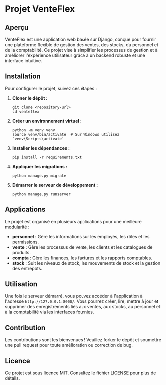 # Projet VenteFlex

## Aperçu
VenteFlex est une application web basée sur Django, conçue pour fournir une plateforme flexible de gestion des ventes, des stocks, du personnel et de la comptabilité. Ce projet vise à simplifier les processus de gestion et à améliorer l'expérience utilisateur grâce à un backend robuste et une interface intuitive.

## Installation

Pour configurer le projet, suivez ces étapes :

1. **Cloner le dépôt :**
   ```
   git clone <repository-url>
   cd venteflex
   ```

2. **Créer un environnement virtuel :**
   ```
   python -m venv venv
   source venv/bin/activate  # Sur Windows utilisez `venv\Scripts\activate`
   ```

3. **Installer les dépendances :**
   ```
   pip install -r requirements.txt
   ```

4. **Appliquer les migrations :**
   ```
   python manage.py migrate
   ```

5. **Démarrer le serveur de développement :**
   ```
   python manage.py runserver
   ```

## Applications

Le projet est organisé en plusieurs applications pour une meilleure modularité :

- **personnel** : Gère les informations sur les employés, les rôles et les permissions.
- **vente** : Gère les processus de vente, les clients et les catalogues de produits.
- **compta** : Gère les finances, les factures et les rapports comptables.
- **stock** : Suit les niveaux de stock, les mouvements de stock et la gestion des entrepôts.

## Utilisation

Une fois le serveur démarré, vous pouvez accéder à l'application à l'adresse `http://127.0.0.1:8000/`. Vous pourrez créer, lire, mettre à jour et supprimer des enregistrements liés aux ventes, aux stocks, au personnel et à la comptabilité via les interfaces fournies.

## Contribution

Les contributions sont les bienvenues ! Veuillez forker le dépôt et soumettre une pull request pour toute amélioration ou correction de bug.

## Licence

Ce projet est sous licence MIT. Consultez le fichier LICENSE pour plus de détails.
